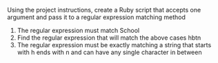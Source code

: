 Using the project instructions, create a Ruby script that accepts one argument and pass it to a regular expression matching method
1. The regular expression must match School
2. Find the regular expression that will match the above cases hbtn 
3. The regular expression must be exactly matching a string that starts with h ends with n and can have any single character in between
